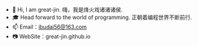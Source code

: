 - 👋 Hi, I am great-jin. 嗨，我是烽火戏诸诸诸侯. 
- 🎓 Head forward to the world of programming. 正朝着编程世界不断前行. 
- 📫 Email：ibudai56@163.com
- 📷 WebSite：great-jin.github.io
